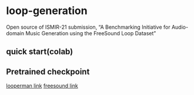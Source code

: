 # loop-generation
Open source of ISMIR-21 submission, “A Benchmarking Initiative for Audio-domain Music Generation using the FreeSound Loop Dataset”
## quick start(colab)
## Pretrained checkpoint
[looperman link](https://drive.google.com/file/d/1GQpzWz9ycIm5wzkxLsVr-zN17GWD3_6K/view?usp=sharing) [freesound link](https://drive.google.com/file/d/197DMCOASEMFBVi8GMahHfRwgJ0bhcUND/view?usp=sharing)